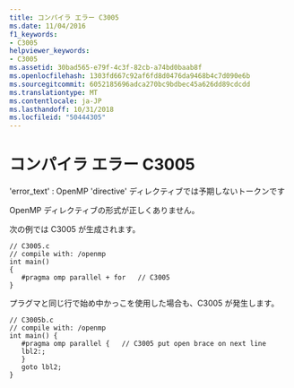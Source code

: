 ```yaml
---
title: コンパイラ エラー C3005
ms.date: 11/04/2016
f1_keywords:
- C3005
helpviewer_keywords:
- C3005
ms.assetid: 30bad565-e79f-4c3f-82cb-a74bd0baab8f
ms.openlocfilehash: 1303fd667c92af6fd8d0476da9468b4c7d090e6b
ms.sourcegitcommit: 6052185696adca270bc9bdbec45a626dd89cdcdd
ms.translationtype: MT
ms.contentlocale: ja-JP
ms.lasthandoff: 10/31/2018
ms.locfileid: "50444305"
---
```

# <a name="compiler-error-c3005"></a>コンパイラ エラー C3005

'error_text' : OpenMP 'directive' ディレクティブでは予期しないトークンです

OpenMP ディレクティブの形式が正しくありません。

次の例では C3005 が生成されます。

```
// C3005.c
// compile with: /openmp
int main()
{
   #pragma omp parallel + for   // C3005
}
```

プラグマと同じ行で始め中かっこを使用した場合も、C3005 が発生します。

```
// C3005b.c
// compile with: /openmp
int main() {
   #pragma omp parallel {   // C3005 put open brace on next line
   lbl2:;
   }
   goto lbl2;
}
```